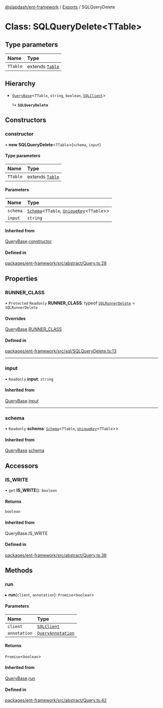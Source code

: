[@slapdash/ent-framework](../README.md) / [Exports](../modules.md) / SQLQueryDelete

# Class: SQLQueryDelete<TTable\>

## Type parameters

| Name | Type |
| :------ | :------ |
| `TTable` | extends [`Table`](../modules.md#table) |

## Hierarchy

- [`QueryBase`](QueryBase.md)<`TTable`, `string`, `boolean`, [`SQLClient`](../interfaces/SQLClient.md)\>

  ↳ **`SQLQueryDelete`**

## Constructors

### constructor

• **new SQLQueryDelete**<`TTable`\>(`schema`, `input`)

#### Type parameters

| Name | Type |
| :------ | :------ |
| `TTable` | extends [`Table`](../modules.md#table) |

#### Parameters

| Name | Type |
| :------ | :------ |
| `schema` | [`Schema`](Schema.md)<`TTable`, [`UniqueKey`](../modules.md#uniquekey)<`TTable`\>\> |
| `input` | `string` |

#### Inherited from

[QueryBase](QueryBase.md).[constructor](QueryBase.md#constructor)

#### Defined in

[packages/ent-framework/src/abstract/Query.ts:28](https://github.com/time-loop/slapdash/blob/master/packages/ent-framework/src/abstract/Query.ts#L28)

## Properties

### RUNNER\_CLASS

• `Protected` `Readonly` **RUNNER\_CLASS**: typeof [`SQLRunnerDelete`](SQLRunnerDelete.md) = `SQLRunnerDelete`

#### Overrides

[QueryBase](QueryBase.md).[RUNNER_CLASS](QueryBase.md#runner_class)

#### Defined in

[packages/ent-framework/src/sql/SQLQueryDelete.ts:13](https://github.com/time-loop/slapdash/blob/master/packages/ent-framework/src/sql/SQLQueryDelete.ts#L13)

___

### input

• `Readonly` **input**: `string`

#### Inherited from

[QueryBase](QueryBase.md).[input](QueryBase.md#input)

___

### schema

• `Readonly` **schema**: [`Schema`](Schema.md)<`TTable`, [`UniqueKey`](../modules.md#uniquekey)<`TTable`\>\>

#### Inherited from

[QueryBase](QueryBase.md).[schema](QueryBase.md#schema)

## Accessors

### IS\_WRITE

• `get` **IS_WRITE**(): `boolean`

#### Returns

`boolean`

#### Inherited from

QueryBase.IS\_WRITE

#### Defined in

[packages/ent-framework/src/abstract/Query.ts:38](https://github.com/time-loop/slapdash/blob/master/packages/ent-framework/src/abstract/Query.ts#L38)

## Methods

### run

▸ **run**(`client`, `annotation`): `Promise`<`boolean`\>

#### Parameters

| Name | Type |
| :------ | :------ |
| `client` | [`SQLClient`](../interfaces/SQLClient.md) |
| `annotation` | [`QueryAnnotation`](../interfaces/QueryAnnotation.md) |

#### Returns

`Promise`<`boolean`\>

#### Inherited from

[QueryBase](QueryBase.md).[run](QueryBase.md#run)

#### Defined in

[packages/ent-framework/src/abstract/Query.ts:42](https://github.com/time-loop/slapdash/blob/master/packages/ent-framework/src/abstract/Query.ts#L42)
